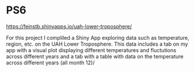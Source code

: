 # PS6
https://feinstb.shinyapps.io/uah-lower-troposphere/

For this project I compliled a Shiny App exploring data such as temperature, region, etc. on the UAH Lower Troposphere. This data includes a tab on my app with a visual plot displaying different temperatures and fluctutions across different years and a tab with a table with data on the temperature across different years (all month 12)/ 
